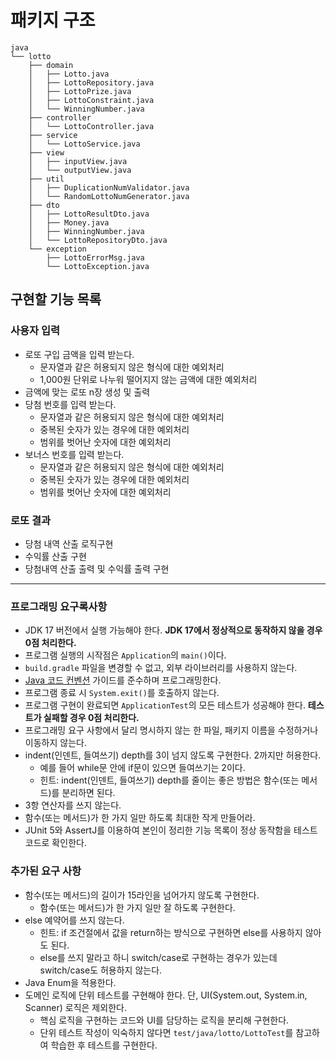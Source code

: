 # 패키지 구조

```
java
└── lotto
    ├── domain
    │   ├── Lotto.java
    │   ├── LottoRepository.java
    │   ├── LottoPrize.java
    │   ├── LottoConstraint.java
    │   └── WinningNumber.java
    ├── controller
    │   └── LottoController.java
    ├── service
    │   └── LottoService.java
    ├── view
    │   ├── inputView.java
    │   └── outputView.java
    ├── util
    │   ├── DuplicationNumValidator.java
    │   └── RandomLottoNumGenerator.java
    ├── dto
    │   ├── LottoResultDto.java
    │   ├── Money.java
    │   ├── WinningNumber.java
    │   └── LottoRepositoryDto.java
    └── exception
        ├── LottoErrorMsg.java
        └── LottoException.java
```

## 구현할 기능 목록

### 사용자 입력

- 로또 구입 금액을 입력 받는다.
    - 문자열과 같은 허용되지 않은 형식에 대한 예외처리
    - 1,000원 단위로 나누워 떨어지지 않는 금액에 대한 예외처리
- 금액에 맞는 로또 n장 생성 및 출력
- 당첨 번호를 입력 받는다.
    - 문자열과 같은 허용되지 않은 형식에 대한 예외처리
    - 중복된 숫자가 있는 경우에 대한 예외처리
    - 범위를 벗어난 숫자에 대한 예외처리
- 보너스 번호를 입력 받는다.
    - 문자열과 같은 허용되지 않은 형식에 대한 예외처리
    - 중복된 숫자가 있는 경우에 대한 예외처리
    - 범위를 벗어난 숫자에 대한 예외처리

### 로또 결과

- 당첨 내역 산출 로직구현
- 수익률 산출 구현
- 당첨내역 산출 출력 및 수익률 출력 구현

---
### 프로그래밍 요구록사항

- JDK 17 버전에서 실행 가능해야 한다. **JDK 17에서 정상적으로 동작하지 않을 경우 0점 처리한다.**
- 프로그램 실행의 시작점은 `Application`의 `main()`이다.
- `build.gradle` 파일을 변경할 수 없고, 외부 라이브러리를 사용하지 않는다.
- [Java 코드 컨벤션](https://github.com/woowacourse/woowacourse-docs/tree/master/styleguide/java) 가이드를 준수하며 프로그래밍한다.
- 프로그램 종료 시 `System.exit()`를 호출하지 않는다.
- 프로그램 구현이 완료되면 `ApplicationTest`의 모든 테스트가 성공해야 한다. **테스트가 실패할 경우 0점 처리한다.**
- 프로그래밍 요구 사항에서 달리 명시하지 않는 한 파일, 패키지 이름을 수정하거나 이동하지 않는다.
- indent(인덴트, 들여쓰기) depth를 3이 넘지 않도록 구현한다. 2까지만 허용한다.
    - 예를 들어 while문 안에 if문이 있으면 들여쓰기는 2이다.
    - 힌트: indent(인덴트, 들여쓰기) depth를 줄이는 좋은 방법은 함수(또는 메서드)를 분리하면 된다.
- 3항 연산자를 쓰지 않는다.
- 함수(또는 메서드)가 한 가지 일만 하도록 최대한 작게 만들어라.
- JUnit 5와 AssertJ를 이용하여 본인이 정리한 기능 목록이 정상 동작함을 테스트 코드로 확인한다.

### 추가된 요구 사항

- 함수(또는 메서드)의 길이가 15라인을 넘어가지 않도록 구현한다.
    - 함수(또는 메서드)가 한 가지 일만 잘 하도록 구현한다.
- else 예약어를 쓰지 않는다.
    - 힌트: if 조건절에서 값을 return하는 방식으로 구현하면 else를 사용하지 않아도 된다.
    - else를 쓰지 말라고 하니 switch/case로 구현하는 경우가 있는데 switch/case도 허용하지 않는다.
- Java Enum을 적용한다.
- 도메인 로직에 단위 테스트를 구현해야 한다. 단, UI(System.out, System.in, Scanner) 로직은 제외한다.
    - 핵심 로직을 구현하는 코드와 UI를 담당하는 로직을 분리해 구현한다.
    - 단위 테스트 작성이 익숙하지 않다면 `test/java/lotto/LottoTest`를 참고하여 학습한 후 테스트를 구현한다.